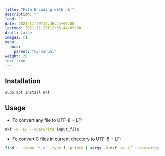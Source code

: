 ```yaml
---
title: "File Encoding with nkf"
description: ""
lead: ""
date: 2021-11-29T12:36:44+09:00
lastmod: 2021-11-29T12:36:44+09:00
draft: false
images: []
menu: 
  docs:
    parent: "my-manual"
weight: 20
toc: true
---
```


## Installation

```sh
sudo apt install nkf
```

## Usage

- To convert any file to UTF-8 + LF:

```sh
nkf -w -Lu --overwrite input_file
```

- To convert C files in current directory to UTF-8 + LF:

```sh
find . -iname "*.c" -type f -print0 | xargs -0 nkf -w -LF --overwrite
```
